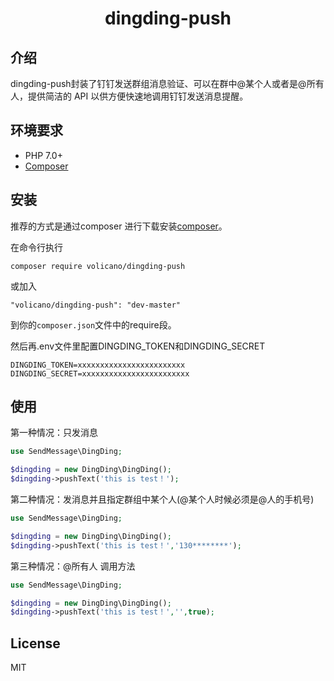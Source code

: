 <p align="center">
    <h1 align="center">dingding-push</h1>
</p>

## 介绍

dingding-push封装了钉钉发送群组消息验证、可以在群中@某个人或者是@所有人，提供简洁的 API 以供方便快速地调用钉钉发送消息提醒。

## 环境要求

- PHP 7.0+
- [Composer](https://getcomposer.org/)

## 安装

推荐的方式是通过composer 进行下载安装[composer](http://getcomposer.org/download/)。

在命令行执行
```
composer require volicano/dingding-push
```

或加入

```
"volicano/dingding-push": "dev-master"
```

到你的`composer.json`文件中的require段。

然后再.env文件里配置DINGDING_TOKEN和DINGDING_SECRET
```
DINGDING_TOKEN=xxxxxxxxxxxxxxxxxxxxxxxx
DINGDING_SECRET=xxxxxxxxxxxxxxxxxxxxxxxx
```
## 使用

第一种情况：只发消息
```php
use SendMessage\DingDing;

$dingding = new DingDing\DingDing();
$dingding->pushText('this is test！');
```
第二种情况：发消息并且指定群组中某个人(@某个人时候必须是@人的手机号)
```php
use SendMessage\DingDing;

$dingding = new DingDing\DingDing();
$dingding->pushText('this is test！','130********');
```
第三种情况：@所有人 调用方法
```php
use SendMessage\DingDing;

$dingding = new DingDing\DingDing();
$dingding->pushText('this is test！','',true);
```
## License

MIT
